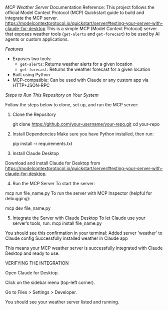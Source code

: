 *MCP Weather Server*
Documentation Reference: This project follows the official Model Context Protocol (MCP) Quickstart guide to build and integrate the MCP server.
https://modelcontextprotocol.io/quickstart/server#testing-your-server-with-claude-for-desktop
This is a simple MCP (Model Context Protocol) server that exposes weather tools (`get-alerts` and `get-forecast`) to be used by AI agents or custom applications.

*Features*

- Exposes two tools: 
  - `get-alerts`: Returns weather alerts for a given location
  - `get-forecast`: Returns the weather forecast for a given location
- Built using Python
- MCP-compatible: Can be used with Claude or any custom app via HTTP+JSON-RPC

*Steps to Run This Repository on Your System*

Follow the steps below to clone, set up, and run the MCP server:

1. Clone the Repository
   
   git clone https://github.com/your-username/your-repo.git
   cd your-repo
   
2. Install Dependencies
Make sure you have Python installed, then run:

   pip install -r requirements.txt
   
3. Install Claude Desktop
   
Download and install Claude for Desktop from https://modelcontextprotocol.io/quickstart/server#testing-your-server-with-claude-for-desktop.

4. Run the MCP Server
To start the server:

mcp run file_name.py
To run the server with MCP Inspector (helpful for debugging):

mcp dev file_name.py

5. Integrate the Server with Claude Desktop
To let Claude use your server’s tools, run:
mcp install file_name.py

You should see this confirmation in your terminal:
Added server 'weather' to Claude config
Successfully installed weather in Claude app

This means your MCP weather server is successfully integrated with Claude Desktop and ready to use.

VERIFYING THE INTEGRATION

Open Claude for Desktop.

Click on the sidebar menu (top-left corner).

Go to Files > Settings > Developer.

You should see your weather server listed and running.

